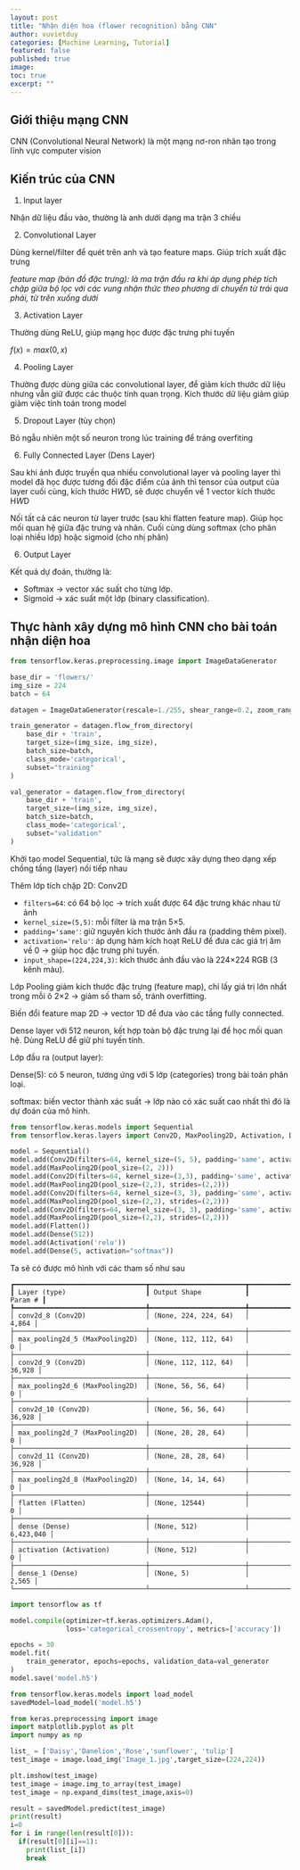 ```yaml
---
layout: post
title: "Nhận diện hoa (flower recognition) bằng CNN"
author: vuvietduy
categories: [Machine Learning, Tutorial]
featured: false
published: true
image:
toc: true
excerpt: ""
---
```


## Giới thiệu mạng CNN

CNN (Convolutional Neural Network) là một mạng nơ-ron nhân tạo trong lĩnh vực computer vision

## Kiến trúc của CNN

1. Input layer

Nhận dữ liệu đầu vào, thường là anh dưới dạng ma trận 3 chiều

2. Convolutional Layer

Dùng kernel/filter để quét trên anh và tạo feature maps. Giúp trích xuất đặc trưng

_feature map (bản đồ đặc trưng): là ma trận đầu ra khi áp dụng phép tích chập giữa bộ lọc với các vung nhận thức theo phương di chuyển từ trái qua phải, từ trên xuống dưới_

3. Activation Layer

Thường dùng ReLU, giúp mạng học được đặc trưng phi tuyến

$f(x) = max(0, x)$

4. Pooling Layer

Thường được dùng giữa các convolutional layer, để giảm kích thước dữ liệu nhưng vẫn giữ được các thuộc tính quan trọng. Kích thước dữ liệu giảm giúp giảm việc tính toán trong model

5. Dropout Layer (tùy chọn)

Bỏ ngẫu nhiên một số neuron trong lúc training để tráng overfiting

6. Fully Connected Layer (Dens Layer)

Sau khi ảnh được truyền qua nhiều convolutional layer và pooling layer thì model đã học được tương đối đặc điểm của ảnh thì tensor của output của layer cuối cùng, kích thước H*W*D, sẽ được chuyển về 1 vector kích thước H*W*D

Nối tất cả các neuron từ layer trước (sau khi flatten feature map). Giúp học mối quan hệ giữa đặc trưng và nhãn. Cuối cùng dùng softmax (cho phân loại nhiều lớp) hoặc sigmoid (cho nhị phân)

6. Output Layer

Kết quả dự đoán, thường là:

- Softmax &rarr; vector xác suất cho từng lớp.
- Sigmoid &rarr; xác suất một lớp (binary classification).

## Thực hành xây dựng mô hình CNN cho bài toán nhận diện hoa

```python
from tensorflow.keras.preprocessing.image import ImageDataGenerator

base_dir = 'flowers/'
img_size = 224
batch = 64

datagen = ImageDataGenerator(rescale=1./255, shear_range=0.2, zoom_range=0.2, horizontal_flip=True, validation_split=0.2)

train_generator = datagen.flow_from_directory(
    base_dir + 'train',
    target_size=(img_size, img_size),
    batch_size=batch,
    class_mode='categorical',
    subset="training"
)

val_generator = datagen.flow_from_directory(
    base_dir + 'train',
    target_size=(img_size, img_size),
    batch_size=batch,
    class_mode='categorical',
    subset="validation"
)
```

Khởi tạo model Sequential, tức là mạng sẽ được xây dựng theo dạng xếp chồng tầng (layer) nối tiếp nhau

Thêm lớp tích chập 2D: Conv2D

- `filters=64`: có 64 bộ lọc &rarr; trích xuất được 64 đặc trưng khác nhau từ ảnh
- `kernel_size=(5,5)`: mỗi filter là ma trận 5×5.
- `padding='same'`: giữ nguyên kích thước ảnh đầu ra (padding thêm pixel).
- `activation='relu'`: áp dụng hàm kích hoạt ReLU để đưa các giá trị âm về 0 &rarr; giúp học đặc trưng phi tuyến.
- `input_shape=(224,224,3)`: kích thước ảnh đầu vào là 224×224 RGB (3 kênh màu).

Lớp Pooling giảm kích thước đặc trưng (feature map), chỉ lấy giá trị lớn nhất trong mỗi ô 2×2 &rarr; giảm số tham số, tránh overfitting.

Biến đổi feature map 2D &rarr; vector 1D để đưa vào các tầng fully connected.

Dense layer với 512 neuron, kết hợp toàn bộ đặc trưng lại để học mối quan hệ.
Dùng ReLU để giữ phi tuyến tính.

Lớp đầu ra (output layer):

Dense(5): có 5 neuron, tương ứng với 5 lớp (categories) trong bài toán phân loại.

softmax: biến vector thành xác suất &rarr; lớp nào có xác suất cao nhất thì đó là dự đoán của mô hình.

```python
from tensorflow.keras.models import Sequential
from tensorflow.keras.layers import Conv2D, MaxPooling2D, Activation, Dropout, Flatten, Dense

model = Sequential()
model.add(Conv2D(filters=64, kernel_size=(5, 5), padding='same', activation='relu', input_shape=(224, 224, 3)))
model.add(MaxPooling2D(pool_size=(2, 2)))
model.add(Conv2D(filters=64, kernel_size=(3,3), padding='same', activation='relu'))
model.add(MaxPooling2D(pool_size=(2,2), strides=(2,2)))
model.add(Conv2D(filters=64, kernel_size=(3, 3), padding='same', activation='relu'))
model.add(MaxPooling2D(pool_size=(2,2), strides=(2,2)))
model.add(Conv2D(filters=64, kernel_size=(3, 3), padding='same', activation='relu'))
model.add(MaxPooling2D(pool_size=(2,2), strides=(2,2)))
model.add(Flatten())
model.add(Dense(512))
model.add(Activation('relu'))
model.add(Dense(5, activation="softmax"))
```

Ta sẽ có được mô hình với các tham số như sau

```
┏━━━━━━━━━━━━━━━━━━━━━━━━━━━━━━━━━┳━━━━━━━━━━━━━━━━━━━━━━━━┳━━━━━━━━━━━━━━━┓
┃ Layer (type)                    ┃ Output Shape           ┃       Param # ┃
┡━━━━━━━━━━━━━━━━━━━━━━━━━━━━━━━━━╇━━━━━━━━━━━━━━━━━━━━━━━━╇━━━━━━━━━━━━━━━┩
│ conv2d_8 (Conv2D)               │ (None, 224, 224, 64)   │         4,864 │
├─────────────────────────────────┼────────────────────────┼───────────────┤
│ max_pooling2d_5 (MaxPooling2D)  │ (None, 112, 112, 64)   │             0 │
├─────────────────────────────────┼────────────────────────┼───────────────┤
│ conv2d_9 (Conv2D)               │ (None, 112, 112, 64)   │        36,928 │
├─────────────────────────────────┼────────────────────────┼───────────────┤
│ max_pooling2d_6 (MaxPooling2D)  │ (None, 56, 56, 64)     │             0 │
├─────────────────────────────────┼────────────────────────┼───────────────┤
│ conv2d_10 (Conv2D)              │ (None, 56, 56, 64)     │        36,928 │
├─────────────────────────────────┼────────────────────────┼───────────────┤
│ max_pooling2d_7 (MaxPooling2D)  │ (None, 28, 28, 64)     │             0 │
├─────────────────────────────────┼────────────────────────┼───────────────┤
│ conv2d_11 (Conv2D)              │ (None, 28, 28, 64)     │        36,928 │
├─────────────────────────────────┼────────────────────────┼───────────────┤
│ max_pooling2d_8 (MaxPooling2D)  │ (None, 14, 14, 64)     │             0 │
├─────────────────────────────────┼────────────────────────┼───────────────┤
│ flatten (Flatten)               │ (None, 12544)          │             0 │
├─────────────────────────────────┼────────────────────────┼───────────────┤
│ dense (Dense)                   │ (None, 512)            │     6,423,040 │
├─────────────────────────────────┼────────────────────────┼───────────────┤
│ activation (Activation)         │ (None, 512)            │             0 │
├─────────────────────────────────┼────────────────────────┼───────────────┤
│ dense_1 (Dense)                 │ (None, 5)              │         2,565 │
└─────────────────────────────────┴────────────────────────┴───────────────┘
```

```python
import tensorflow as tf

model.compile(optimizer=tf.keras.optimizers.Adam(),
              loss='categorical_crossentropy', metrics=['accuracy'])
```

```python
epochs = 30
model.fit(
    train_generator, epochs=epochs, validation_data=val_generator
)
model.save('model.h5')
```

```python
from tensorflow.keras.models import load_model
savedModel=load_model('model.h5')
```

```python
from keras.preprocessing import image
import matplotlib.pyplot as plt
import numpy as np

list_ = ['Daisy','Danelion','Rose','sunflower', 'tulip']
test_image = image.load_img('Image_1.jpg',target_size=(224,224))

plt.imshow(test_image)
test_image = image.img_to_array(test_image)
test_image = np.expand_dims(test_image,axis=0)

result = savedModel.predict(test_image)
print(result)
i=0
for i in range(len(result[0])):
  if(result[0][i]==1):
    print(list_[i])
    break
```
